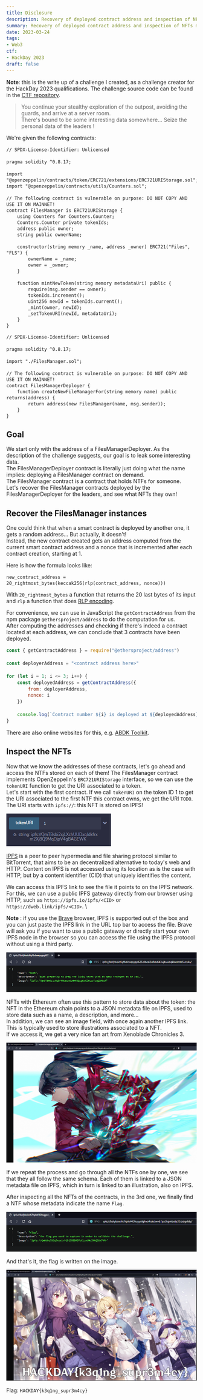 ```yaml
---
title: Disclosure
description: Recovery of deployed contract address and inspection of NFTs metadata on IPFS
summary: Recovery of deployed contract address and inspection of NFTs metadata on IPFS
date: 2023-03-24
tags:
- Web3
ctf:
- HackDay 2023
draft: false
---
```


**Note**: this is the write up of a challenge I created, as a challenge creator for the HackDay 2023 qualifications. The challenge source code can be found in the [CTF repository](https://github.com/ChallengeHackDay/2023-qualif).

> You continue your stealthy exploration of the outpost, avoiding the guards, and arrive at a server room. \
> There's bound to be some interesting data somewhere... Seize the personal data of the leaders !

We're given the following contracts:

```solidity
// SPDX-License-Identifier: Unlicensed

pragma solidity ^0.8.17;

import "@openzeppelin/contracts/token/ERC721/extensions/ERC721URIStorage.sol";
import "@openzeppelin/contracts/utils/Counters.sol";

// The following contract is vulnerable on purpose: DO NOT COPY AND USE IT ON MAINNET!
contract FilesManager is ERC721URIStorage {
    using Counters for Counters.Counter;
    Counters.Counter private tokenIds;
    address public owner;
    string public ownerName;

    constructor(string memory _name, address _owner) ERC721("Files", "FLS") {
        ownerName = _name;
        owner = _owner;
    }

    function mintNewToken(string memory metadataUri) public {
        require(msg.sender == owner);
        tokenIds.increment();
        uint256 newId = tokenIds.current();
        _mint(owner, newId);
        _setTokenURI(newId, metadataUri);
    }
}
```

```solidity
// SPDX-License-Identifier: Unlicensed

pragma solidity ^0.8.17;

import "./FilesManager.sol";

// The following contract is vulnerable on purpose: DO NOT COPY AND USE IT ON MAINNET!
contract FilesManagerDeployer {
    function createNewFileManagerFor(string memory name) public returns(address) {
        return address(new FilesManager(name, msg.sender));
    }
}
```

## Goal

We start only with the address of a FilesManagerDeployer. As the description of the challenge suggests, our goal is to leak some interesting data. \
The FilesManagerDeployer contract is literally just doing what the name implies: deploying a FilesManager contract on demand. \
The FilesManager contract is a contract that holds NTFs for someone. \
Let's recover the FilesManager contracts deployed by the FilesManagerDeployer for the leaders, and see what NFTs they own!

## Recover the FilesManager instances

One could think that when a smart contract is deployed by another one, it gets a random address... But actually, it doesn't! \
Instead, the new contract created gets an address computed from the current smart contract address and a nonce that is incremented after each contract creation, starting at 1.

Here is how the formula looks like:

```
new_contract_address = 20_rightmost_bytes(keccak256(rlp(contract_address, nonce)))
```

With `20_rightmost_bytes` a function that returns the 20 last bytes of its input and `rlp` a function that does [RLP encoding](https://ethereum.org/en/developers/docs/data-structures-and-encoding/rlp/).

For convenience, we can use in JavaScript the `getContractAddress` from the npm package `@ethersproject/address` to do the computation for us. \
After computing the addresses and checking if there's indeed a contract located at each address, we can conclude that 3 contracts have been deployed.

```js
const { getContractAddress } = require("@ethersproject/address")

const deployerAddress = "<contract address here>"

for (let i = 1; i <= 3; i++) {
    const deployedAddress = getContractAddress({
        from: deployerAddress,
        nonce: i
    })

    console.log(`Contract number ${i} is deployed at ${deployedAddress}`)
}
```

There are also online websites for this, e.g. [ABDK Toolkit](https://toolkit.abdk.consulting/ethereum#contract-address).

## Inspect the NFTs

Now that we know the addresses of these contracts, let's go ahead and access the NTFs stored on each of them! The FilesManager contract implements OpenZeppelin's `ERC721URIStorage` interface, so we can use the `tokenURI` function to get the URI associated to a token. \
Let's start with the first contract. If we call `tokenURI` on the token ID 1 to get the URI associated to the first NTF this contract owns, we get the URI `TODO`. The URI starts with `ipfs://`: this NFT is stored on IPFS!

![](tokenURI.png)

[IPFS](https://ipfs.tech/) is a peer to peer hypermedia and file sharing protocol similar to BitTorrent, that aims to be an decentralized alternative to today's web and HTTP. Content on IPFS is not accessed using its location as is the case with HTTP, but by a content identifier (CID) that uniquely identifies the content.

We can access this IPFS link to see the file it points to on the IPFS network. For this, we can use a public IPFS gateway directly from our browser using HTTP, such as `https://ipfs.io/ipfs/<CID>` or `https://dweb.link/ipfs/<CID>`. \

**Note** : if you use the [Brave](https://brave.com/) browser, IPFS is supported out of the box and you can just paste the IPFS link in the URL top bar to access the file. Brave will ask you if you want to use a public gateway or directly start your own IPFS node in the browser so you can access the file using the IPFS protocol without using a third party.

![](metadata.png)

NFTs with Ethereum often use this pattern to store data about the token: the NFT in the Ethereum chain points to a JSON metadata file on IPFS, used to store data such as a name, a description, and more... \
In addition, we can see an image field, with once again another IPFS link. This is typically used to store illustrations associated to a NFT. \
If we access it, we get a very nice fan art from Xenoblade Chronicles 3.

![](noah.png)

If we repeat the process and go through all the NTFs one by one, we see that they all follow the same schema. Each of them is linked to a JSON metadata file on IPFS, which in turn is linked to an illustration, also on IPFS.

After inspecting all the NFTs of the contracts, in the 3rd one, we finally find a NTF whose metadata indicate the name `Flag`.

![](flag_metadata.png)

And that's it, the flag is written on the image.

![](flag.png)

Flag: `HACKDAY{k3q1ng_supr3m4cy}`
